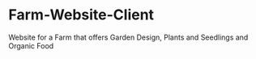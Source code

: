 # Farm-Website-Client
Website for a Farm that offers Garden Design, Plants and Seedlings and Organic Food
